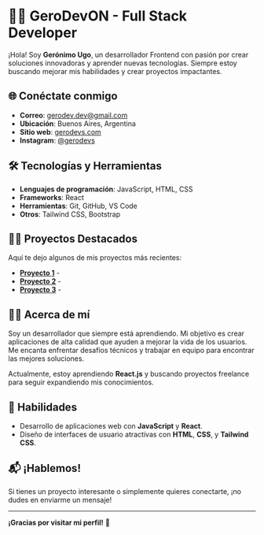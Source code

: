 # 👨‍💻 **GeroDevON** - Full Stack Developer

¡Hola! Soy **Gerónimo Ugo**, un desarrollador Frontend con pasión por crear soluciones innovadoras y aprender nuevas tecnologías. Siempre estoy buscando mejorar mis habilidades y crear proyectos impactantes.

## 🌐 **Conéctate conmigo**
- **Correo**: [gerodev.dev@gmail.com](mailto:gerodev.dev@gmail.com)
- **Ubicación**: Buenos Aires, Argentina
- **Sitio web**: [gerodevs.com]()
- **Instagram**: [@gerodevs]()

## 🛠️ **Tecnologías y Herramientas**
- **Lenguajes de programación**: JavaScript, HTML, CSS
- **Frameworks**: React
- **Herramientas**: Git, GitHub, VS Code
- **Otros**: Tailwind CSS, Bootstrap

## 🐱‍🏍 **Proyectos Destacados**
Aquí te dejo algunos de mis proyectos más recientes:

- **[Proyecto 1](https://github.com/GeroDevON/proyecto1)** - 
- **[Proyecto 2](https://github.com/GeroDevON/proyecto2)** - 
- **[Proyecto 3](https://github.com/GeroDevON/proyecto3)** - 

## 🧑‍🎓 **Acerca de mí**
Soy un desarrollador que siempre está aprendiendo. Mi objetivo es crear aplicaciones de alta calidad que ayuden a mejorar la vida de los usuarios. Me encanta enfrentar desafíos técnicos y trabajar en equipo para encontrar las mejores soluciones.

Actualmente, estoy aprendiendo **React.js** y buscando proyectos freelance para seguir expandiendo mis conocimientos.

## 🚀 **Habilidades**
- Desarrollo de aplicaciones web con **JavaScript** y **React**.
- Diseño de interfaces de usuario atractivas con **HTML**, **CSS**, y **Tailwind CSS**.

## 📬 **¡Hablemos!**
Si tienes un proyecto interesante o simplemente quieres conectarte, ¡no dudes en enviarme un mensaje!

---

**¡Gracias por visitar mi perfil!** 🚀
